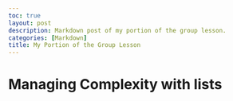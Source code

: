 ```yaml
---
toc: true
layout: post
description: Markdown post of my portion of the group lesson.
categories: [Markdown]
title: My Portion of the Group Lesson
---
```


# Managing Complexity with lists